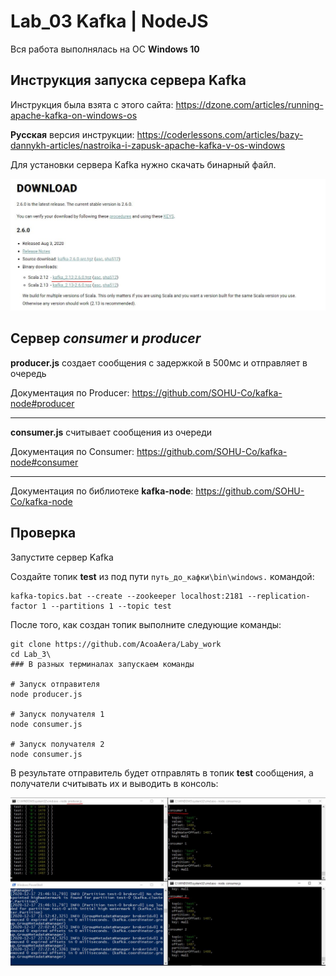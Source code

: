 # Lab_03 Kafka | NodeJS

Вся работа выполнялась на ОС **Windows 10**

## Инструкция запуска сервера Kafka

Инструкция была взята с этого сайта: https://dzone.com/articles/running-apache-kafka-on-windows-os

**Русская** версия инструкции: https://coderlessons.com/articles/bazy-dannykh-articles/nastroika-i-zapusk-apache-kafka-v-os-windows

Для установки сервера Kafka нужно скачать бинарный файл.

![](./img/binary.JPG)

## Сервер *consumer* и *producer*

**producer.js** создает сообщения с задержкой в 500мс и отправляет в очередь

Документация по Producer: https://github.com/SOHU-Co/kafka-node#producer

---

**consumer.js** считывает сообщения из очереди

Документация по Consumer: https://github.com/SOHU-Co/kafka-node#consumer

---

Документация по библиотеке **kafka-node**: https://github.com/SOHU-Co/kafka-node

## Проверка

Запустите сервер Kafka

Создайте топик **test** из под пути `путь_до_кафки\bin\windows.` командой:

    kafka-topics.bat --create --zookeeper localhost:2181 --replication-factor 1 --partitions 1 --topic test

После того, как создан топик выполните следующие команды:

    git clone https://github.com/AcoaAera/Laby_work
    cd Lab_3\
    ### В разных терминалах запускаем команды
    
    # Запуск отправителя
    node producer.js
    
    # Запуск получателя 1
    node consumer.js
    
    # Запуск получателя 2
    node consumer.js
    
В результате отправитель будет отправлять в топик **test** сообщения, а получатели считывать их и выводить в консоль:

![](./img/process.JPG)

